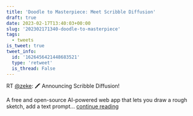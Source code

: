 ```yaml
---
title: 'Doodle to Masterpiece: Meet Scribble Diffusion'
draft: true
date: 2023-02-17T13:40:03+00:00
slug: '202302171340-doodle-to-masterpiece'
tags:
  - tweets
is_tweet: true
tweet_info:
  id: '1626456421448683521'
  type: 'retweet'
  is_thread: False
---
```




RT [@zeke](https://x.com/zeke): 🖍️ Announcing Scribble Diffusion!

A free and open-source AI-powered web app that lets you draw a rough sketch, add a text prompt… [continue reading](https://x.com/sytelus/status/1626456421448683521)
